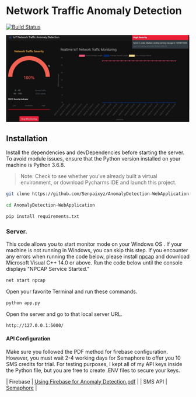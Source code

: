 # Network Traffic Anomaly Detection

[![Build Status](https://travis-ci.org/joemccann/dillinger.svg?branch=master)](https://travis-ci.org/joemccann/dillinger)

![Anomaly Detection Severe](https://github.com/Senpaixyz/AnomalyDetection-WebApplication/blob/master/static/screenshots/AttackSimulation_Moment-severe.jpg?raw=true)

## Installation

Install the dependencies and devDependencies before starting the server. To avoid module issues, ensure that the Python version installed on your machine is Python 3.6.8.
> Note: Check to see whether you've already built a virtual environment, or download Pycharms IDE and launch this project.

```sh
git clone https://github.com/Senpaixyz/AnomalyDetection-WebApplication.git
```
```sh
cd AnomalyDetection-WebApplication
```
```sh
pip install requirements.txt
```

### Server.
This code allows you to start monitor mode on your Windows OS . If your machine is not running in Windows, you can skip this step. If you encounter any errors when running the code below, please install [npcap](https://npcap.com/) and download Microsoft Visual C++ 14.0 or above. Run the code below until the console displays "NPCAP Service Started."


```sh
net start npcap
```
Open your favorite Terminal and run these commands.

```sh
python app.py
```

Open the server and go to that local server URL.

```sh
http://127.0.0.1:5000/
```

#### API Configuration
Make sure you followed the PDF method for firebase configuration. However, you must wait 2-4 working days for Semaphore to offer you 10 SMS credits for trial. For testing purposes, I kept all of my API keys inside the Python file, but you are free to create .ENV files to secure your keys.

| Firebase  | [Using Firebase for Anomaly Detection.pdf](https://github.com/Senpaixyz/AnomalyDetection-WebApplication/tree/master/static/pdf) |
| SMS API  | [Semaphore](https://semaphore.co/#user) |



